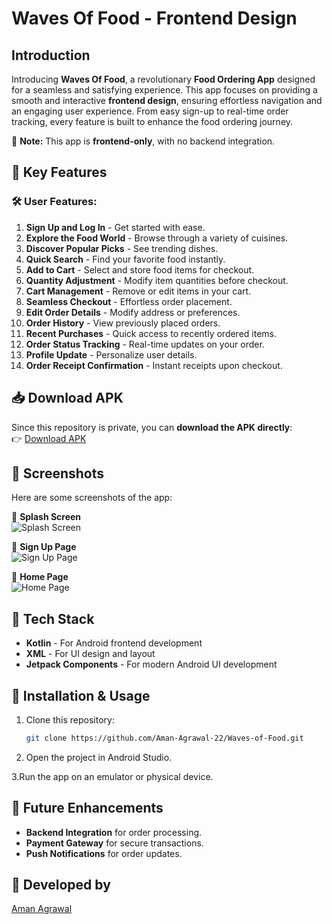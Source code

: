 # Waves Of Food - Frontend Design  

## Introduction  

Introducing **Waves Of Food**, a revolutionary **Food Ordering App** designed for a seamless and satisfying experience. This app focuses on providing a smooth and interactive **frontend design**, ensuring effortless navigation and an engaging user experience. From easy sign-up to real-time order tracking, every feature is built to enhance the food ordering journey.  

🚀 **Note:** This app is **frontend-only**, with no backend integration.  

## 🌟 Key Features  

### 🛠 User Features:  
1. **Sign Up and Log In** - Get started with ease.  
2. **Explore the Food World** - Browse through a variety of cuisines.  
3. **Discover Popular Picks** - See trending dishes.  
4. **Quick Search** - Find your favorite food instantly.  
5. **Add to Cart** - Select and store food items for checkout.  
6. **Quantity Adjustment** - Modify item quantities before checkout.  
7. **Cart Management** - Remove or edit items in your cart.  
8. **Seamless Checkout** - Effortless order placement.  
9. **Edit Order Details** - Modify address or preferences.  
10. **Order History** - View previously placed orders.  
11. **Recent Purchases** - Quick access to recently ordered items.  
12. **Order Status Tracking** - Real-time updates on your order.  
13. **Profile Update** - Personalize user details.  
14. **Order Receipt Confirmation** - Instant receipts upon checkout.  

## 📥 Download APK  

Since this repository is private, you can **download the APK directly**:  
👉 [Download APK](https://github.com/Aman-Agrawal-22/Waves-of-Food/releases)  

## 📸 Screenshots  

Here are some screenshots of the app:  

📌 **Splash Screen**  
![Splash Screen](https://github.com/user-attachments/assets/8464ea23-f48c-4ba6-814a-299ff18960c7)  

📌 **Sign Up Page**  
![Sign Up Page](https://github.com/user-attachments/assets/eeae513d-c445-48b5-a719-35c428775b9a) 

📌 **Home Page**  
![Home Page](https://github.com/user-attachments/assets/ac553a3e-1d9e-4388-a522-dc3af443b7a2)  


## 🎨 Tech Stack  

- **Kotlin** - For Android frontend development  
- **XML** - For UI design and layout  
- **Jetpack Components** - For modern Android UI development  

## 🚀 Installation & Usage  

1. Clone this repository:  
   ```bash
   git clone https://github.com/Aman-Agrawal-22/Waves-of-Food.git
   ```
2. Open the project in Android Studio.

3.Run the app on an emulator or physical device.

## 📌 Future Enhancements  

- **Backend Integration** for order processing.  
- **Payment Gateway** for secure transactions.  
- **Push Notifications** for order updates.  

## 🔗 Developed by  
[Aman Agrawal](https://github.com/Aman-Agrawal-22)  
